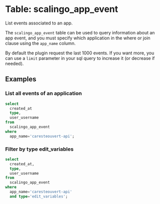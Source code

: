 # Table: scalingo_app_event

List events associated to an app.

The `scalingo_app_event` table can be used to query information about an app event, and you must specify which application in the where or join clause using the `app_name` column.

By default the plugin request the last 1000 events. If you want more, you can use a `limit` parameter in your sql query to increase it (or decrease if needed).

## Examples

### List all events of an application

```sql
select
  created_at
  type,
  user_username
from
  scalingo_app_event
where
  app_name='caresteouvert-api';
```

### Filter by type edit_variables

```sql
select
  created_at,
  type,
  user_username
from
  scalingo_app_event
where
  app_name='caresteouvert-api'
  and type='edit_variables';
```
